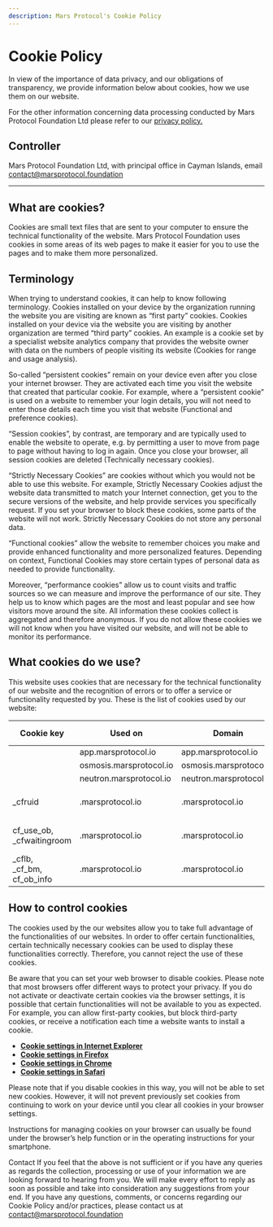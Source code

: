 ```yaml
---
description: Mars Protocol's Cookie Policy
---
```


# Cookie Policy

In view of the importance of data privacy, and our obligations of transparency, we provide information below about cookies, how we use them on our website.&#x20;

For the other information concerning data processing conducted by Mars Protocol Foundation Ltd please refer to our [privacy policy.](privacy-policy.md)

## Controller

Mars Protocol Foundation Ltd, with principal office in Cayman Islands, email [contact@marsprotocol.foundation](mailto:contact@marsprotocol.foundation)

***

## What are cookies?

Cookies are small text files that are sent to your computer to ensure the technical functionality of the website. Mars Protocol Foundation uses cookies in some areas of its web pages to make it easier for you to use the pages and to make them more personalized.

## Terminology

When trying to understand cookies, it can help to know following terminology. Cookies installed on your device by the organization running the website you are visiting are known as “first party” cookies. Cookies installed on your device via the website you are visiting by another organization are termed “third party” cookies. An example is a cookie set by a specialist website analytics company that provides the website owner with data on the numbers of people visiting its website (Cookies for range and usage analysis).

So-called “persistent cookies” remain on your device even after you close your internet browser. They are activated each time you visit the website that created that particular cookie. For example, where a “persistent cookie” is used on a website to remember your login details, you will not need to enter those details each time you visit that website (Functional and preference cookies).&#x20;

“Session cookies”, by contrast, are temporary and are typically used to enable the website to operate, e.g. by permitting a user to move from page to page without having to log in again. Once you close your browser, all session cookies are deleted (Technically necessary cookies).

“Strictly Necessary Cookies” are cookies without which you would not be able to use this website. For example, Strictly Necessary Cookies adjust the website data transmitted to match your Internet connection, get you to the secure versions of the website, and help provide services you specifically request. If you set your browser to block these cookies, some parts of the website will not work. Strictly Necessary Cookies do not store any personal data.&#x20;

“Functional cookies” allow the website to remember choices you make and provide enhanced functionality and more personalized features. Depending on context, Functional Cookies may store certain types of personal data as needed to provide functionality.

Moreover, “performance cookies” allow us to count visits and traffic sources so we can measure and improve the performance of our site. They help us to know which pages are the most and least popular and see how visitors move around the site. All information these cookies collect is aggregated and therefore anonymous. If you do not allow these cookies we will not know when you have visited our website, and will not be able to monitor its performance.

## What cookies do we use?

This website uses cookies that are necessary for the technical functionality of our website and the recognition of errors or to offer a service or functionality requested by you. These is the list of cookies used by our website:

<table><thead><tr><th width="108.13671875">Cookie key</th><th width="206.41796875">Used on</th><th width="205.4453125">Domain</th><th width="117.48828125">Cookie type</th><th>Description</th></tr></thead><tbody><tr><td></td><td>app.marsprotocol.io</td><td>app.marsprotocol.io</td><td>cookie</td><td>necessary</td></tr><tr><td></td><td>osmosis.marsprotocol.io</td><td>osmosis.marsprotocol.io</td><td>cookie</td><td>necessary</td></tr><tr><td></td><td>neutron.marsprotocol.io</td><td>neutron.marsprotocol.io</td><td>cookie</td><td>necessary</td></tr><tr><td>_cfruid</td><td>.marsprotocol.io</td><td>.marsprotocol.io</td><td>Third party<br>cookie</td><td>Strictly necessary</td></tr><tr><td>cf_use_ob,<br>_cfwaitingroom</td><td>.marsprotocol.io</td><td>.marsprotocol.io</td><td>Third party<br>cookie</td><td>Strictly necessary</td></tr><tr><td>_cflb,<br>_cf_bm,<br>cf_ob_info</td><td>.marsprotocol.io</td><td>.marsprotocol.io</td><td>Third party<br>cookie</td><td>Strictly necessary</td></tr></tbody></table>

## How to control cookies

The cookies used by the our websites allow you to take full advantage of the functionalities of our websites. In order to offer certain functionalities, certain technically necessary cookies can be used to display these functionalities correctly. Therefore, you cannot reject the use of these cookies.

Be aware that you can set your web browser to disable cookies. Please note that most browsers offer different ways to protect your privacy. If you do not activate or deactivate certain cookies via the browser settings, it is possible that certain functionalities will not be available to you as expected. For example, you can allow first-party cookies, but block third-party cookies, or receive a notification each time a website wants to install a cookie.

* [**Cookie settings in Internet Explorer**](https://support.microsoft.com/en-gb/windows/delete-and-manage-cookies168dab11-0753-043d-7c16-ede5947fc64d)
* [**Cookie settings in Firefox**](https://support.mozilla.org/en-US/products/firefox/protect-your-privacy/cookies)
* [**Cookie settings in Chrome**](https://support.google.com/chrome/answer/95647?hl=en)
* [**Cookie settings in Safari**](https://support.apple.com/en-US/guide/deployment/depf7d5714d4/web)

Please note that if you disable cookies in this way, you will not be able to set new cookies. However, it will not prevent previously set cookies from continuing to work on your device until you clear all cookies in your browser settings.&#x20;

Instructions for managing cookies on your browser can usually be found under the browser’s help function or in the operating instructions for your smartphone.

Contact If you feel that the above is not sufficient or if you have any queries as regards the collection, processing or use of your information we are looking forward to hearing from you. We will make every effort to reply as soon as possible and take into consideration any suggestions from your end. If you have any questions, comments, or concerns regarding our Cookie Policy and/or practices, please contact us at [contact@marsprotocol.foundation](mailto:contact@marsprotocol.foundation)
